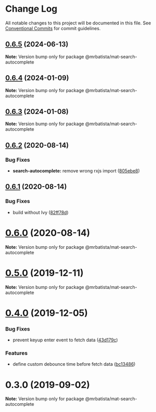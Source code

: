 # Change Log

All notable changes to this project will be documented in this file.
See [Conventional Commits](https://conventionalcommits.org) for commit guidelines.

## [0.6.5](https://github.com/mrbatista/ngx-material-components/compare/@mrbatista/mat-search-autocomplete@0.6.4...@mrbatista/mat-search-autocomplete@0.6.5) (2024-06-13)

**Note:** Version bump only for package @mrbatista/mat-search-autocomplete

## [0.6.4](https://github.com/mrbatista/ngx-material-components/compare/@mrbatista/mat-search-autocomplete@0.6.3...@mrbatista/mat-search-autocomplete@0.6.4) (2024-01-09)

**Note:** Version bump only for package @mrbatista/mat-search-autocomplete

## [0.6.3](https://github.com/mrbatista/ngx-material-components/compare/@mrbatista/mat-search-autocomplete@0.6.2...@mrbatista/mat-search-autocomplete@0.6.3) (2024-01-08)

**Note:** Version bump only for package @mrbatista/mat-search-autocomplete

## [0.6.2](https://github.com/mrbatista/ngx-material-components/compare/@mrbatista/mat-search-autocomplete@0.6.1...@mrbatista/mat-search-autocomplete@0.6.2) (2020-08-14)

### Bug Fixes

- **search-autocomplete:** remove wrong rxjs import ([805ebe8](https://github.com/mrbatista/ngx-material-components/commit/805ebe8324dbd6e6222acf3436ac561523480030))

## [0.6.1](https://github.com/mrbatista/ngx-material-components/compare/@mrbatista/mat-search-autocomplete@0.6.0...@mrbatista/mat-search-autocomplete@0.6.1) (2020-08-14)

### Bug Fixes

- build without Ivy ([82ff78d](https://github.com/mrbatista/ngx-material-components/commit/82ff78d062e9f770fe73a0b341a3c164629d53af))

# [0.6.0](https://github.com/mrbatista/ngx-material-components/compare/@mrbatista/mat-search-autocomplete@0.5.0...@mrbatista/mat-search-autocomplete@0.6.0) (2020-08-14)

**Note:** Version bump only for package @mrbatista/mat-search-autocomplete

# [0.5.0](https://github.com/mrbatista/ngx-material-components/compare/@mrbatista/mat-search-autocomplete@0.4.0...@mrbatista/mat-search-autocomplete@0.5.0) (2019-12-11)

**Note:** Version bump only for package @mrbatista/mat-search-autocomplete

# [0.4.0](https://github.com/mrbatista/ngx-material-components/compare/@mrbatista/mat-search-autocomplete@0.3.0...@mrbatista/mat-search-autocomplete@0.4.0) (2019-12-05)

### Bug Fixes

- prevent keyup enter event to fetch data ([43d179c](https://github.com/mrbatista/ngx-material-components/commit/43d179c))

### Features

- define custom debounce time before fetch data ([bc13486](https://github.com/mrbatista/ngx-material-components/commit/bc13486))

# 0.3.0 (2019-09-02)

**Note:** Version bump only for package @mrbatista/mat-search-autocomplete
